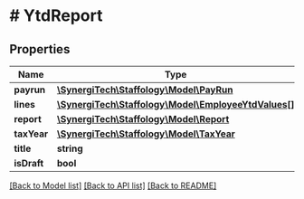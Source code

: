 # # YtdReport

## Properties

Name | Type | Description | Notes
------------ | ------------- | ------------- | -------------
**payrun** | [**\SynergiTech\Staffology\Model\PayRun**](PayRun.md) |  | [optional]
**lines** | [**\SynergiTech\Staffology\Model\EmployeeYtdValues[]**](EmployeeYtdValues.md) |  | [optional]
**report** | [**\SynergiTech\Staffology\Model\Report**](Report.md) |  | [optional]
**taxYear** | [**\SynergiTech\Staffology\Model\TaxYear**](TaxYear.md) |  | [optional]
**title** | **string** |  | [optional]
**isDraft** | **bool** |  | [optional]

[[Back to Model list]](../../README.md#models) [[Back to API list]](../../README.md#endpoints) [[Back to README]](../../README.md)
